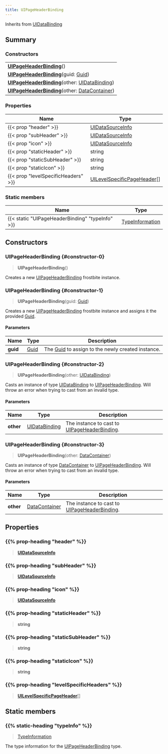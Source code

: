 ```yaml
---
title: UIPageHeaderBinding
---
```


Inherits from 
[UIDataBinding](/vext/ref/fb/uidatabinding)

## Summary
### Constructors
| |
| ----------- |
| **[UIPageHeaderBinding](#constructor-0)**() |
| **[UIPageHeaderBinding](#constructor-1)**(guid: [Guid](/vext/ref/shared/class/guid)) |
| **[UIPageHeaderBinding](#constructor-2)**(other: [UIDataBinding](/vext/ref/fb/uidatabinding)) |
| **[UIPageHeaderBinding](#constructor-3)**(other: [DataContainer](/vext/ref/shared/class/datacontainer)) |

### Properties
| Name | Type |
| ---- | ---- |
| {{< prop "header" >}} | [UIDataSourceInfo](/vext/ref/fb/uidatasourceinfo) |
| {{< prop "subHeader" >}} | [UIDataSourceInfo](/vext/ref/fb/uidatasourceinfo) |
| {{< prop "icon" >}} | [UIDataSourceInfo](/vext/ref/fb/uidatasourceinfo) |
| {{< prop "staticHeader" >}} | string |
| {{< prop "staticSubHeader" >}} | string |
| {{< prop "staticIcon" >}} | string |
| {{< prop "levelSpecificHeaders" >}} | [UILevelSpecificPageHeader](/vext/ref/fb/uilevelspecificpageheader)[] |

### Static members
| Name | Type |
| ---- | ---- |
| {{< static "UIPageHeaderBinding" "typeInfo" >}} | [TypeInformation](/vext/ref/shared/class/typeinformation) |

## Constructors
### UIPageHeaderBinding {#constructor-0}
> **UIPageHeaderBinding**()

Creates a new [UIPageHeaderBinding](/vext/ref/fb/uipageheaderbinding) frostbite instance.

### UIPageHeaderBinding {#constructor-1}
> **UIPageHeaderBinding**(guid: [Guid](/vext/ref/shared/class/guid))

Creates a new [UIPageHeaderBinding](/vext/ref/fb/uipageheaderbinding) frostbite instance and assigns it the provided [Guid](/vext/ref/shared/class/guid).

#### Parameters
| Name | Type | Description |
| ---- | ---- | ----------- |
| **guid** | [Guid](/vext/ref/shared/class/guid) | The [Guid](/vext/ref/shared/class/guid) to assign to the newly created instance. |

### UIPageHeaderBinding {#constructor-2}
> **UIPageHeaderBinding**(other: [UIDataBinding](/vext/ref/fb/uidatabinding))

Casts an instance of type [UIDataBinding](/vext/ref/fb/uidatabinding) to [UIPageHeaderBinding](/vext/ref/fb/uipageheaderbinding). Will throw an error when trying to cast from an invalid type.

#### Parameters
| Name | Type | Description |
| ---- | ---- | ----------- |
| **other** | [UIDataBinding](/vext/ref/fb/uidatabinding) | The instance to cast to [UIPageHeaderBinding](/vext/ref/fb/uipageheaderbinding). |

### UIPageHeaderBinding {#constructor-3}
> **UIPageHeaderBinding**(other: [DataContainer](/vext/ref/shared/class/datacontainer))

Casts an instance of type [DataContainer](/vext/ref/shared/class/datacontainer) to [UIPageHeaderBinding](/vext/ref/fb/uipageheaderbinding). Will throw an error when trying to cast from an invalid type.

#### Parameters
| Name | Type | Description |
| ---- | ---- | ----------- |
| **other** | [DataContainer](/vext/ref/shared/class/datacontainer) | The instance to cast to [UIPageHeaderBinding](/vext/ref/fb/uipageheaderbinding). |

## Properties
### {{% prop-heading "header" %}}
> **[UIDataSourceInfo](/vext/ref/fb/uidatasourceinfo)**

### {{% prop-heading "subHeader" %}}
> **[UIDataSourceInfo](/vext/ref/fb/uidatasourceinfo)**

### {{% prop-heading "icon" %}}
> **[UIDataSourceInfo](/vext/ref/fb/uidatasourceinfo)**

### {{% prop-heading "staticHeader" %}}
> **string**

### {{% prop-heading "staticSubHeader" %}}
> **string**

### {{% prop-heading "staticIcon" %}}
> **string**

### {{% prop-heading "levelSpecificHeaders" %}}
> **[UILevelSpecificPageHeader](/vext/ref/fb/uilevelspecificpageheader)**[]

## Static members
### {{% static-heading "typeInfo" %}}
> [TypeInformation](/vext/ref/shared/class/typeinformation)

The type information for the [UIPageHeaderBinding](/vext/ref/fb/uipageheaderbinding) type.

